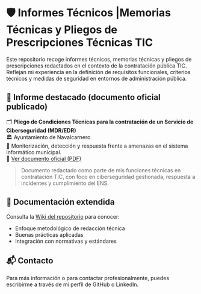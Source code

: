 # 🛡️ Informes Técnicos |Memorias Técnicas y Pliegos de Prescripciones Técnicas TIC

Este repositorio recoge informes técnicos, memorias técnicas y pliegos de prescripciones redactados en el contexto de la contratación pública TIC. Reflejan mi experiencia en la definición de requisitos funcionales, criterios técnicos y medidas de seguridad en entornos de administración pública.

## 📄 Informe destacado (documento oficial publicado)

🗂 **Pliego de Condiciones Técnicas para la contratación de un Servicio de Ciberseguridad (MDR/EDR)**  
🏛️ Ayuntamiento de Navalcarnero  
🎯 Monitorización, detección y respuesta frente a amenazas en el sistema informático municipal.  
🔗 [Ver documento oficial (PDF)](https://contrataciondelestado.es/FileSystem/servlet/GetDocumentByIdServlet?DocumentIdParam=Yxue92Q4V85%2Bu07eiqQF/aPIKZQYFY%2BdBS%2BC8XgUYvVamWhgA2380hsEvgTlqj4YPYb4JjpruR7E/reQeWQswOnjPmwaIbvaxOjgFbsCF/dJOVDbGCDM%2BMigrvuVS7Rv&cifrado=QUC1GjXXSiLkydRHJBmbpw%3D%3D)

> Documento redactado como parte de mis funciones técnicas en contratación TIC, con foco en ciberseguridad gestionada, respuesta a incidentes y cumplimiento del ENS.

## 📘 Documentación extendida

Consulta la [Wiki del repositorio](https://github.com/panzzett/Informes_Tecnicos_y_PPTS/wiki) para conocer:
- Enfoque metodológico de redacción técnica
- Buenas prácticas aplicadas
- Integración con normativas y estándares

## 📬 Contacto

Para más información o para contactar profesionalmente, puedes escribirme a través de mi perfil de GitHub o LinkedIn.
